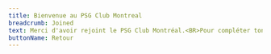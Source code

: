 ```yaml
---
title: Bienvenue au PSG Club Montreal
breadcrumb: Joined
text: Merci d'avoir rejoint le PSG Club Montréal.<BR>Pour compléter ton inscription, regarde tes courriels et confirme ton adresse email.<BR>À très vite !
buttonName: Retour
---
```


